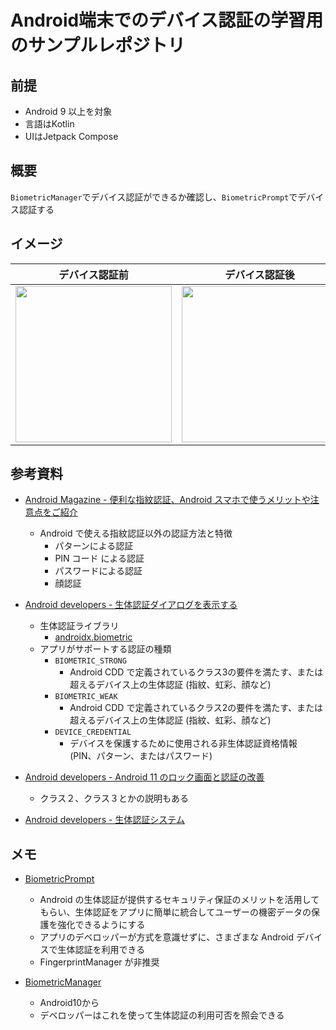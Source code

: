 # Android端末でのデバイス認証の学習用のサンプルレポジトリ

## 前提
- Android 9 以上を対象
- 言語はKotlin
- UIはJetpack Compose

## 概要
`BiometricManager`でデバイス認証ができるか確認し、`BiometricPrompt`でデバイス認証する


## イメージ
|デバイス認証前|デバイス認証後|
|---|---|
|<img src="https://github.com/kosenda/DeviceCredentialSample/assets/60963155/6f98f8e4-258d-400f-b89d-c53ee81e1fd3" width="250">|<img src="https://github.com/kosenda/DeviceCredentialSample/assets/60963155/75a1f045-497f-4dee-8765-a5537f961703" width="250">|


## 参考資料
- [Android Magazine - 便利な指紋認証、Android スマホで使うメリットや注意点をご紹介](https://www.android.com/intl/ja_jp/articles/52/)
  - Android で使える指紋認証以外の認証方法と特徴
    - パターンによる認証
    - PIN コード による認証
    - パスワードによる認証
    - 顔認証

- [Android developers - 生体認証ダイアログを表示する](https://developer.android.com/training/sign-in/biometric-auth)
  - 生体認証ライブラリ
    - [androidx.biometric](https://developer.android.com/reference/kotlin/androidx/biometric/package-summary?_gl=1*1uy0r0b*_up*MQ..*_ga*MzkxMjMwNjk4LjE3MDgyNDEyNDQ.*_ga_6HH9YJMN9M*MTcwODI0MTI0NC4xLjAuMTcwODI0MTI5MS4wLjAuMA..)
  - アプリがサポートする認証の種類
    - `BIOMETRIC_STRONG`
      - Android CDD で定義されているクラス3の要件を満たす、または超えるデバイス上の生体認証 (指紋、虹彩、顔など) 
    - `BIOMETRIC_WEAK`
      - Android CDD で定義されているクラス2の要件を満たす、または超えるデバイス上の生体認証 (指紋、虹彩、顔など) 
    - `DEVICE_CREDENTIAL`
      - デバイスを保護するために使用される非生体認証資格情報 (PIN、パターン、またはパスワード)
    
- [Android developers - Android 11 のロック画面と認証の改善](https://android-developers-jp.googleblog.com/search/label/Biometrics)
  - クラス２、クラス３とかの説明もある

- [Android developers - 生体認証システム](https://source.android.com/docs/security/features/biometric?hl=ja)

## メモ
- [BiometricPrompt](https://developer.android.com/reference/android/hardware/biometrics/BiometricPrompt?_gl=1*1x9cp68*_up*MQ..*_ga*MzkxMjMwNjk4LjE3MDgyNDEyNDQ.*_ga_6HH9YJMN9M*MTcwODI0MTI0NC4xLjAuMTcwODI0MTI5MS4wLjAuMA..)
  - Android の生体認証が提供するセキュリティ保証のメリットを活用してもらい、生体認証をアプリに簡単に統合してユーザーの機密データの保護を強化できるようにする
  - アプリのデベロッパーが方式を意識せずに、さまざまな Android デバイスで生体認証を利用できる
  - FingerprintManager が非推奨

- [BiometricManager](https://developer.android.com/reference/androidx/biometric/BiometricManager?_gl=1*1x9cp68*_up*MQ..*_ga*MzkxMjMwNjk4LjE3MDgyNDEyNDQ.*_ga_6HH9YJMN9M*MTcwODI0MTI0NC4xLjAuMTcwODI0MTI5MS4wLjAuMA..)
  - Android10から
  - デベロッパーはこれを使って生体認証の利用可否を照会できる
